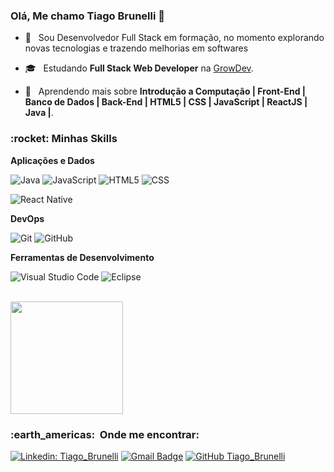 ### Olá, Me chamo Tiago Brunelli 👋

- 🤔 &nbsp; Sou Desenvolvedor Full Stack em formação, no momento explorando novas tecnologias e trazendo melhorias em softwares
- 🎓 &nbsp; Estudando **Full Stack Web Developer** na <a href="www.growdev.com.br">GrowDev</a>.

- 🌱 &nbsp; Aprendendo mais sobre **Introdução a Computação | Front-End | Banco de Dados | Back-End | HTML5 | CSS | JavaScript | ReactJS | Java |**.

<h3> :rocket:&nbsp;Minhas Skills </h3>


**Aplicações e Dados**

  
  ![Java](https://img.shields.io/badge/-Java-333333?style=flat&logo=Java&logoColor=007396)
  ![JavaScript](https://img.shields.io/badge/-JavaScript-333333?style=flat&logo=javascript)
  ![HTML5](https://img.shields.io/badge/-HTML5-333333?style=flat&logo=HTML5)
  ![CSS](https://img.shields.io/badge/-CSS-333333?style=flat&logo=CSS3&logoColor=1572B6)
  
  
  ![React Native](https://img.shields.io/badge/-React%20Native-333333?style=flat&logo=react)
  
  


 

**DevOps**

  ![Git](https://img.shields.io/badge/-Git-333333?style=flat&logo=git)
  ![GitHub](https://img.shields.io/badge/-GitHub-333333?style=flat&logo=github)
  
  
  

**Ferramentas de Desenvolvimento**

  ![Visual Studio Code](https://img.shields.io/badge/-Visual%20Studio%20Code-333333?style=flat&logo=visual-studio-code&logoColor=007ACC)
  ![Eclipse](https://img.shields.io/badge/-Eclipse-333333?style=flat&logo=eclipse-ide&logoColor=2C2255)
  
 
  

<br/>

<a href="https://github.com/TiagoBrune">
  <img height="180em" src="https://github-readme-stats.vercel.app/api?username=TiagoBrune&theme=dracula&show_icons=true" />
</a>

<br/>

<h3> :earth_americas: &nbsp;Onde me encontrar: </h3> 

[![Linkedin: Tiago_Brunelli](https://img.shields.io/badge/-Tiago_Brunelli-blue?style=flat-square&logo=Linkedin&logoColor=white&link=LINK-DO-SEU-LINKEDIN)](https://www.linkedin.com/in/tiago-brunelli-b19a81253)
[![Gmail Badge](https://img.shields.io/badge/-tiagobrunelli97@gmail.com-006bed?style=flat-square&logo=Gmail&logoColor=white&link=mailto:SEU-EMAIL)](https://mail.google.com/mail/u/0/#inbox?compose=new)
[![GitHub Tiago_Brunelli]( https://img.shields.io/github/followers/TiagoBrune?label=follow&style=social)](https://github.com/TiagoBrune)
